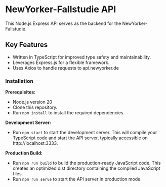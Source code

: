 # NewYorker-Fallstudie API

This Node.js Express API serves as the backend for the NewYorker-Fallstudie.

## Key Features

- Written in TypeScript for improved type safety and maintainability.
- Leverages Express.js for a flexible framework.
- Uses Axios to handle requests to api.newyorker.de

### Installation

**Prerequisites:**

- Node.js version 20
- Clone this repository.
- Run `npm install` to install the required dependencies.

**Development Server:**

- Run `npm start` to start the development server.
  This will compile your TypeScript code and start the API server, typically accessible on http://localhost:3333.

**Production Build:**

- Run `npm run build` to build the production-ready JavaScript code.
  This creates an optimized dist directory containing the compiled JavaScript files.
- Run `npm run serve` to start the API server in production mode.
